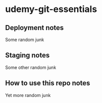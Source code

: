 # udemy-git-essentials

## Deployment notes
Some random junk

## Staging notes
Some other random junk

## How to use this repo notes
Yet more random junk

